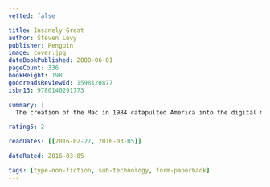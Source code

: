 ```yaml
---
vetted: false

title: Insanely Great
author: Steven Levy
publisher: Penguin
image: cover.jpg
dateBookPublished: 2000-06-01
pageCount: 336
bookHeight: 198
goodreadsReviewId: 1598120877
isbn13: 9780140291773

summary: |
  The creation of the Mac in 1984 catapulted America into the digital millennium, captured a fanatic cult audience, and transformed the computer industry into an unprecedented mix of technology, economics, and show business. Now veteran technology writer and Newsweek senior editor Steven Levy zooms in on the great machine and the fortunes of the unique company responsible for its evolution. Loaded with anecdote and insight, and peppered with sharp commentary, Insanely Great is the definitive book on the most important computer ever made. It is a must-have for anyone curious about how we got to the interactive age.

rating5: 2

readDates: [[2016-02-27, 2016-03-05]]

dateRated: 2016-03-05

tags: [type-non-fiction, sub-technology, form-paperback]
---
```

